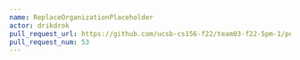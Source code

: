 ```yaml
---
name: ReplaceOrganizationPlaceholder
actor: drikdrok
pull_request_url: https://github.com/ucsb-cs156-f22/team03-f22-5pm-1/pull/53
pull_request_num: 53
---
```

